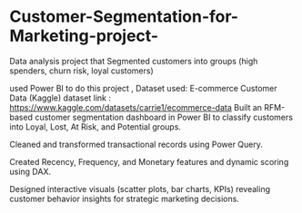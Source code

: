 # Customer-Segmentation-for-Marketing-project-
Data analysis project that Segmented customers into groups (high spenders, churn risk, loyal customers) 

used Power BI to do this project , Dataset used: E-commerce Customer Data (Kaggle) 
 dataset link : https://www.kaggle.com/datasets/carrie1/ecommerce-data
Built an RFM-based customer segmentation dashboard in Power BI to classify customers into Loyal, Lost, At Risk, and Potential groups.

Cleaned and transformed transactional records using Power Query.

Created Recency, Frequency, and Monetary features and dynamic scoring using DAX.

Designed interactive visuals (scatter plots, bar charts, KPIs) revealing customer behavior insights for strategic marketing decisions.
